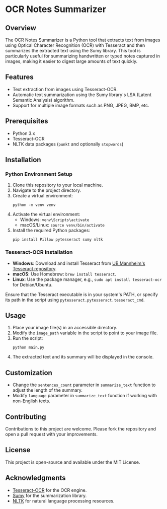# OCR Notes Summarizer

## Overview
The OCR Notes Summarizer is a Python tool that extracts text from images using Optical Character Recognition (OCR) with Tesseract and then summarizes the extracted text using the Sumy library. This tool is particularly useful for summarizing handwritten or typed notes captured in images, making it easier to digest large amounts of text quickly.

## Features
- Text extraction from images using Tesseract-OCR.
- Automatic text summarization using the Sumy library's LSA (Latent Semantic Analysis) algorithm.
- Support for multiple image formats such as PNG, JPEG, BMP, etc.

## Prerequisites
- Python 3.x
- Tesseract-OCR
- NLTK data packages (`punkt` and optionally `stopwords`)

## Installation

### Python Environment Setup
1. Clone this repository to your local machine.
2. Navigate to the project directory.
3. Create a virtual environment:
   ```
   python -m venv venv
   ```
4. Activate the virtual environment:
   - Windows: `venv\Scripts\activate`
   - macOS/Linux: `source venv/bin/activate`
5. Install the required Python packages:
   ```
   pip install Pillow pytesseract sumy nltk
   ```

### Tesseract-OCR Installation
- **Windows**: Download and install Tesseract from [UB Mannheim's Tesseract repository](https://github.com/UB-Mannheim/tesseract/wiki).
- **macOS**: Use Homebrew: `brew install tesseract`.
- **Linux**: Use the package manager, e.g., `sudo apt install tesseract-ocr` for Debian/Ubuntu.

Ensure that the Tesseract executable is in your system's PATH, or specify its path in the script using `pytesseract.pytesseract.tesseract_cmd`.

## Usage
1. Place your image file(s) in an accessible directory.
2. Modify the `image_path` variable in the script to point to your image file.
3. Run the script:
   ```
   python main.py
   ```
4. The extracted text and its summary will be displayed in the console.

## Customization
- Change the `sentences_count` parameter in `summarize_text` function to adjust the length of the summary.
- Modify `language` parameter in `summarize_text` function if working with non-English texts.

## Contributing
Contributions to this project are welcome. Please fork the repository and open a pull request with your improvements.

## License
This project is open-source and available under the MIT License.

## Acknowledgments
- [Tesseract-OCR](https://github.com/tesseract-ocr/tesseract) for the OCR engine.
- [Sumy](https://github.com/miso-belica/sumy) for the summarization library.
- [NLTK](https://www.nltk.org/) for natural language processing resources.
```

